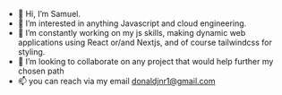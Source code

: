 - 👋 Hi, I’m Samuel.
- 👀 I’m interested in anything Javascript and cloud engineering.
- 🌱 I’m constantly working on my js skills, making dynamic web applications using React or/and Nextjs, and of course tailwindcss for styling.
- 💞️ I’m looking to collaborate on any project that would help further my chosen path
- 📫 you can reach via my email donaldjnr1@gmail.com

<!---
manlike-samm/manlike-samm is a ✨ special ✨ repository because its `README.md` (this file) appears on your GitHub profile.
You can click the Preview link to take a look at your changes.
--->
